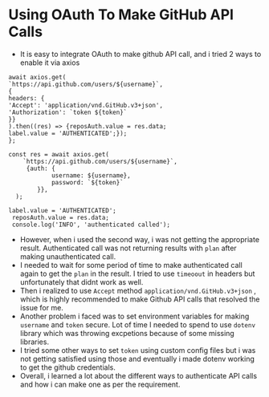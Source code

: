 # Using OAuth To Make GitHub API Calls

* It is easy to integrate OAuth to make github API call, and i tried 2 ways to enable it via axios

````
await axios.get(
`https://api.github.com/users/${username}`,
{
headers: {
'Accept': 'application/vnd.GitHub.v3+json',
'Authorization': `token ${token}`
}}
).then((res) => {reposAuth.value = res.data;
label.value = 'AUTHENTICATED';});
};
````

```
const res = await axios.get(
    `https://api.github.com/users/${username}`,
     {auth: {
            username: ${username},
            password: `${token}`
        }},
  );

label.value = 'AUTHENTICATED';
 reposAuth.value = res.data;
 console.log('INFO', 'authenticated called');
```

* However, when i used the second way, i was not getting the appropriate result. Authenticated call was not returning results with ``plan`` after making unauthenticated call.
* I needed to wait for some period of time to make authenticated call again to get the ``plan`` in the result. I tried to use ``timeoout`` in headers but unfortunately that didnt work as well.
* Then i realized to use ``Accept`` method ``application/vnd.GitHub.v3+json`` , which is highly recommended to make Github API calls that resolved the issue for me.
* Another problem i faced was to set environment variables for making ``username`` and ``token``  secure. Lot of time I needed to spend to use ``dotenv`` library which was throwing excpetions because of some missing libraries.
* I tried some other ways to set ``token`` using custom config files but i was not getting satisfied using those and eventually i made dotenv working to get the github credentials.
* Overall, i learned a lot about the different ways to authenticate API calls and how i can make one as per the requirement.
